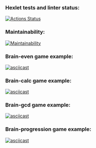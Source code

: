 ### Hexlet tests and linter status:
[![Actions Status](https://github.com/Gavrilov-Val/frontend-project-44/actions/workflows/hexlet-check.yml/badge.svg)](https://github.com/Gavrilov-Val/frontend-project-44/actions)

### Maintainability:
[![Maintainability](https://api.codeclimate.com/v1/badges/a91551c6cee72d63d553/maintainability)](https://codeclimate.com/github/Gavrilov-Val/frontend-project-44/maintainability)

### Brain-even game example:
[![asciicast](https://asciinema.org/a/g9zlo3OclableIAAGZM6JYjIl.svg)](https://asciinema.org/a/g9zlo3OclableIAAGZM6JYjIl)

### Brain-calc game example:
[![asciicast](https://asciinema.org/a/912cyhGLHYyx41OUviSu41JLc.svg)](https://asciinema.org/a/912cyhGLHYyx41OUviSu41JLc)

### Brain-gcd game example:
[![asciicast](https://asciinema.org/a/XSSKO1edUDnXHqvHun5Z6nIjs.svg)](https://asciinema.org/a/XSSKO1edUDnXHqvHun5Z6nIjs)

### Brain-progression game example:
[![asciicast](https://asciinema.org/a/hDDAikBKyJN7z6QkPAnbMa7Rh.svg)](https://asciinema.org/a/hDDAikBKyJN7z6QkPAnbMa7Rh)